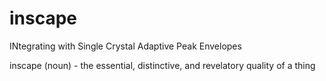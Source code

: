 # inscape
INtegrating with Single Crystal Adaptive Peak Envelopes

inscape (noun) - the essential, distinctive, and revelatory quality of a thing
